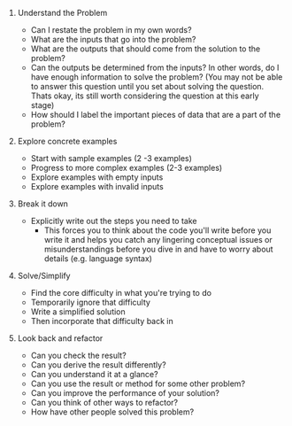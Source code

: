 1. Understand the Problem       
    - Can I restate the problem in my own words?
    - What are the inputs that go into the problem?
    - What are the outputs that should come from the solution to the problem?
    - Can the outputs be determined from the inputs?
    In other words, do I have enough information to solve the problem? (You may not be able to answer this question until you set about solving the question.
    Thats okay, its still worth considering the question at this early stage)
    - How should I label the important pieces of data that are a part of the problem?

2. Explore concrete examples
    - Start with sample examples (2 -3 examples)
    - Progress to more complex examples (2-3 examples)
    - Explore examples with empty inputs
    - Explore examples with invalid inputs

3. Break it down
    - Explicitly write out the steps you need to take
        - This forces you to think about the code you'll write before you write it and helps you catch any lingering conceptual issues or misunderstandings before you dive in and have to worry about details (e.g. language syntax)

4. Solve/Simplify
    - Find the core difficulty in what you're trying to do
    - Temporarily ignore that difficulty
    - Write a simplified solution
    - Then incorporate that difficulty back in

5. Look back and refactor
    - Can you check the result?
    - Can you derive the result differently?
    - Can you understand it at a glance?
    - Can you use the result or method for some other problem?
    - Can you improve the performance of your solution?
    - Can you think of other ways to refactor?
    - How have other people solved this problem?
